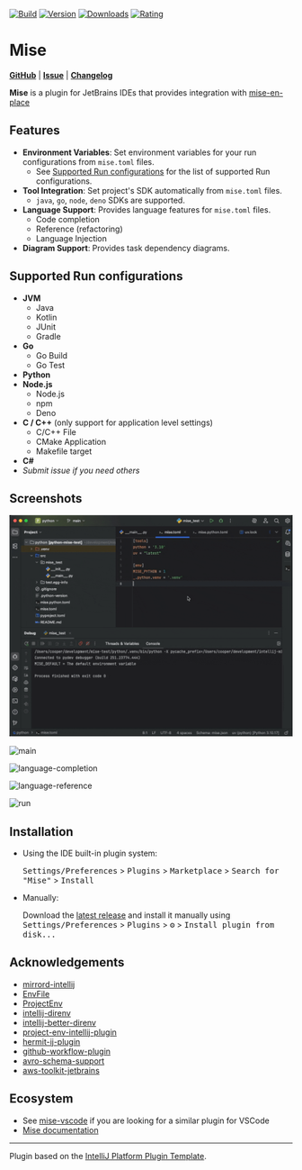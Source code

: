[![Build](https://github.com/134130/intellij-mise/workflows/Build/badge.svg)](https://github.com/134130/intellij-mise/actions/workflows/build.yml)
[![Version](https://img.shields.io/jetbrains/plugin/v/24904-mise.svg)](https://plugins.jetbrains.com/plugin/24904-mise)
[![Downloads](https://img.shields.io/jetbrains/plugin/d/24904-mise.svg)](https://plugins.jetbrains.com/plugin/24904-mise)
[![Rating](https://img.shields.io/jetbrains/plugin/r/rating/24904)](https://plugins.jetbrains.com/plugin/24904-mise)


<!-- Plugin description -->
# Mise

**[GitHub](https://github.com/134130/intellij-mise)** | **[Issue](https://github.com/134130/intellij-mise/issues)** | **[Changelog](https://github.com/134130/intellij-mise/blob/main/CHANGELOG.md)**

**Mise** is a plugin for JetBrains IDEs that provides integration with [mise-en-place](https://mise.jdx.dev)


## Features

- **Environment Variables**: Set environment variables for your run configurations from `mise.toml` files.
  - See [Supported Run configurations](#supported-run-configurations) for the list of supported Run configurations.
- **Tool Integration**: Set project's SDK automatically from `mise.toml` files.
  - `java`, `go`, `node`, `deno` SDKs are supported.
- **Language Support**: Provides language features for `mise.toml` files.
  - Code completion
  - Reference (refactoring)
  - Language Injection
- **Diagram Support**: Provides task dependency diagrams.

## Supported Run configurations
- **JVM**
  - Java
  - Kotlin
  - JUnit
  - Gradle
- **Go**
  - Go Build
  - Go Test
- **Python**
- **Node.js**
  - Node.js
  - npm
  - Deno
- **C / C++** (only support for application level settings)
  - C/C++ File
  - CMake Application
  - Makefile target
- **C#**
- _Submit issue if you need others_

<!-- Plugin description end -->

## Screenshots

![demo-gif](./assets/demo.gif)

![main](https://github.com/user-attachments/assets/e668d651-9d39-497e-b1b6-d9f05d5c3232)

![language-completion](https://github.com/user-attachments/assets/073644b8-2189-411d-b3a9-64c207ac44e4)

![language-reference](https://github.com/user-attachments/assets/426f0f1b-6824-4dc5-8ab9-e52f76cd9f69)

![run](https://github.com/user-attachments/assets/6b5ef885-17d0-4865-ac3e-150a588d4d02)

## Installation

- Using the IDE built-in plugin system:
  
  <kbd>Settings/Preferences</kbd> > <kbd>Plugins</kbd> > <kbd>Marketplace</kbd> > <kbd>Search for "Mise"</kbd> >
  <kbd>Install</kbd>
  
- Manually:

  Download the [latest release](https://github.com/134130/intellij-mise/releases/latest) and install it manually using
  <kbd>Settings/Preferences</kbd> > <kbd>Plugins</kbd> > <kbd>⚙️</kbd> > <kbd>Install plugin from disk...</kbd>

## Acknowledgements

- [mirrord-intellij](https://github.com/metalbear-co/mirrord-intellij)
- [EnvFile](https://github.com/ashald/EnvFile)
- [ProjectEnv](https://github.com/BredoGen/ProjectEnv)
- [intellij-direnv](https://github.com/fehnomenal/intellij-direnv)
- [intellij-better-direnv](https://github.com/Fapiko/intellij-better-direnv)
- [project-env-intellij-plugin](https://github.com/Project-Env/project-env-intellij-plugin)
- [hermit-ij-plugin](https://github.com/cashapp/hermit-ij-plugin)
- [github-workflow-plugin](https://github.com/YunaBraska/github-workflow-plugin)
- [avro-schema-support](https://github.com/opwvhk/avro-schema-support)
- [aws-toolkit-jetbrains](https://github.com/aws/aws-toolkit-jetbrains)

## Ecosystem

- See [mise-vscode](https://github.com/hverlin/mise-vscode/) if you are looking for a similar plugin for VSCode
- [Mise documentation](https://mise.jdx.dev/)

---
Plugin based on the [IntelliJ Platform Plugin Template][template].

[template]: https://github.com/JetBrains/intellij-platform-plugin-template
[docs:plugin-description]: https://plugins.jetbrains.com/docs/intellij/plugin-user-experience.html#plugin-description-and-presentation
